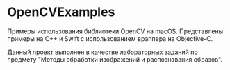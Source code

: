 # OpenCVExamples
Примеры использования библиотеки OpenCV на macOS. Представлены примеры на C++ и Swift с использованием враппера на Objective-C.

Данный проект выполнен в качестве лабораторных заданий по предмету "Методы обработки изображений и распознавания образов".
